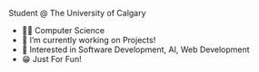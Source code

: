 Student @ The University of Calgary

- 👨‍💻 Computer Science
- 🔭 I’m currently working on Projects!
- 👀 Interested in Software Development, AI, Web Development
- 😁 Just For Fun!
